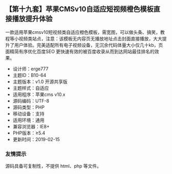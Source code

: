 ## 【第十九套】苹果CMSv10自适应短视频橙色模板直接播放提升体验

一款适用苹果cmsv10短视频类自适应橙色模板，需宽图，可以做头条、搞笑，教程等小视频类站点，注意：该模板无内容页无播放地址点击封面直接播放，大大提升了用户体验。完美适配所有电子视频设备，无沉余代码体量大小仅几十kb，页面精简有序优化百度SEO 更快速有效的被百度收录从而到达网站最佳排名的效果。

- 设计师：erge777
- 主题ID：B10-64
- 主题版本：v1.0 开源共享版
- 主题样式：自适应
- 适用程序：苹果cms v10.x
- 源码编码：UTF-8
- 源码类型：PHP
- 移动设备：支持
- 适用环境：通用
- 兼容浏览器：IE8+
- PHP版本：≥5.4
- 更新时间：2019-02-15

### 友情提示

源码具备可复制性，不提供 html、php 等文件。